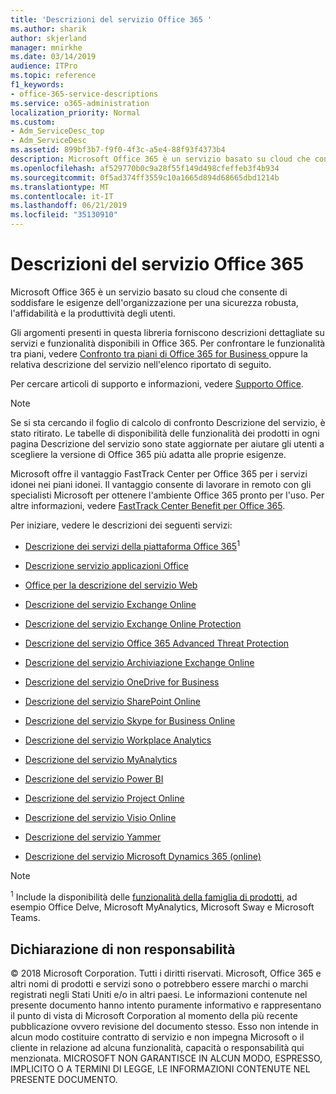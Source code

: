 ```yaml
---
title: 'Descrizioni del servizio Office 365 '
ms.author: sharik
author: skjerland
manager: mnirkhe
ms.date: 03/14/2019
audience: ITPro
ms.topic: reference
f1_keywords:
- office-365-service-descriptions
ms.service: o365-administration
localization_priority: Normal
ms.custom:
- Adm_ServiceDesc_top
- Adm_ServiceDesc
ms.assetid: 899bf3b7-f9f0-4f3c-a5e4-88f93f4373b4
description: Microsoft Office 365 è un servizio basato su cloud che consente di soddisfare le esigenze dell'organizzazione per una sicurezza robusta, l'affidabilità e la produttività degli utenti.
ms.openlocfilehash: af529770b0c9a28f55f149d498cfeffeb3f4b934
ms.sourcegitcommit: 0f5ad374ff3559c10a1665d894d68665dbd1214b
ms.translationtype: MT
ms.contentlocale: it-IT
ms.lasthandoff: 06/21/2019
ms.locfileid: "35130910"
---
```

# <a name="office-365-service-descriptions"></a>Descrizioni del servizio Office 365 

Microsoft Office 365 è un servizio basato su cloud che consente di soddisfare le esigenze dell'organizzazione per una sicurezza robusta, l'affidabilità e la produttività degli utenti. 
  
Gli argomenti presenti in questa libreria forniscono descrizioni dettagliate su servizi e funzionalità disponibili in Office 365. Per confrontare le funzionalità tra piani, vedere [Confronto tra piani di Office 365 for Business ](http://go.microsoft.com/fwlink/?LinkID=799177&amp;clcid=0x409) oppure la relativa descrizione del servizio nell'elenco riportato di seguito. 
  
Per cercare articoli di supporto e informazioni, vedere [Supporto Office](https://support.office.com/).
  
> [!NOTE]
> Se si sta cercando il foglio di calcolo di confronto Descrizione del servizio, è stato ritirato. Le tabelle di disponibilità delle funzionalità dei prodotti in ogni pagina Descrizione del servizio sono state aggiornate per aiutare gli utenti a scegliere la versione di Office 365 più adatta alle proprie esigenze. 
  
Microsoft offre il vantaggio FastTrack Center per Office 365 per i servizi idonei nei piani idonei. Il vantaggio consente di lavorare in remoto con gli specialisti Microsoft per ottenere l'ambiente Office 365 pronto per l'uso. Per altre informazioni, vedere [FastTrack Center Benefit per Office 365](https://docs.microsoft.com/fasttrack/O365-fasttrack-benefit-for-office-365).
  
Per iniziare, vedere le descrizioni dei seguenti servizi:
  
- [Descrizione dei servizi della piattaforma Office 365](office-365-platform-service-description/office-365-platform-service-description.md)<sup>1</sup>
    
- [Descrizione servizio applicazioni Office](office-applications-service-description/office-applications-service-description.md)
    
- [Office per la descrizione del servizio Web](office-online-service-description/office-online-service-description.md)
    
- [Descrizione del servizio Exchange Online](exchange-online-service-description/exchange-online-service-description.md)
    
- [Descrizione del servizio Exchange Online Protection](exchange-online-protection-service-description/exchange-online-protection-service-description.md)
    
- [Descrizione del servizio Office 365 Advanced Threat Protection](office-365-advanced-threat-protection-service-description.md)
    
- [Descrizione del servizio Archiviazione Exchange Online](exchange-online-archiving-service-description/exchange-online-archiving-service-description.md)
    
- [Descrizione del servizio OneDrive for Business](onedrive-for-business-service-description.md)
    
- [Descrizione del servizio SharePoint Online](sharepoint-online-service-description/sharepoint-online-service-description.md)
    
- [Descrizione del servizio Skype for Business Online](skype-for-business-online-service-description/skype-for-business-online-service-description.md)
    
- [Descrizione del servizio Workplace Analytics](workplace-analytics-service-description.md)

- [Descrizione del servizio MyAnalytics](mya-service-description.md)
    
- [Descrizione del servizio Power BI](power-bi-service-description.md)
    
- [Descrizione del servizio Project Online](project-online-service-description/project-online-service-description.md)
    
- [Descrizione del servizio Visio Online](visio-online-service-description/visio-online-service-description.md)
    
- [Descrizione del servizio Yammer](yammer-service-description/yammer-service-description.md)
    
- [Descrizione del servizio Microsoft Dynamics 365 (online)](microsoft-dynamics-365-online-service-description.md)
    
> [!NOTE]
> <sup>1</sup> Include la disponibilità delle [funzionalità della famiglia di prodotti](https://technet.microsoft.com/EN-US/library/office-365-suite-features.aspx), ad esempio Office Delve, Microsoft MyAnalytics, Microsoft Sway e Microsoft Teams. 
  
## <a name="disclaimer"></a>Dichiarazione di non responsabilità

© 2018 Microsoft Corporation. Tutti i diritti riservati. Microsoft, Office 365 e altri nomi di prodotti e servizi sono o potrebbero essere marchi o marchi registrati negli Stati Uniti e/o in altri paesi. Le informazioni contenute nel presente documento hanno intento puramente informativo e rappresentano il punto di vista di Microsoft Corporation al momento della più recente pubblicazione ovvero revisione del documento stesso. Esso non intende in alcun modo costituire contratto di servizio e non impegna Microsoft o il cliente in relazione ad alcuna funzionalità, capacità o responsabilità qui menzionata. MICROSOFT NON GARANTISCE IN ALCUN MODO, ESPRESSO, IMPLICITO O A TERMINI DI LEGGE, LE INFORMAZIONI CONTENUTE NEL PRESENTE DOCUMENTO. 
  
